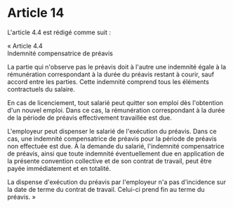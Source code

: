 # Article 14

L'article 4.4 est rédigé comme suit : 

« Article 4.4   
Indemnité compensatrice de préavis 

La partie qui n'observe pas le préavis doit à l'autre une indemnité égale à la rémunération correspondant à la durée du préavis restant à courir, sauf accord entre les parties. Cette indemnité comprend tous les éléments contractuels du salaire. 

En cas de licenciement, tout salarié peut quitter son emploi dès l'obtention d'un nouvel emploi. Dans ce cas, la rémunération correspondant à la durée de la période de préavis effectivement travaillée est due. 

L'employeur peut dispenser le salarié de l'exécution du préavis. Dans ce cas, une indemnité compensatrice de préavis pour la période de préavis non effectuée est due. À la demande du salarié, l'indemnité compensatrice de préavis, ainsi que toute indemnité éventuellement due en application de la présente convention collective et de son contrat de travail, peut être payée immédiatement et en totalité. 

La dispense d'exécution du préavis par l'employeur n'a pas d'incidence sur la date de terme du contrat de travail. Celui-ci prend fin au terme du préavis. »

